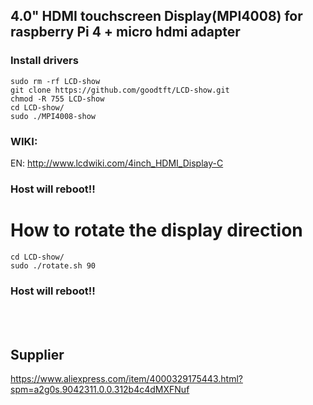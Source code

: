## 4.0" HDMI  touchscreen Display(MPI4008) for raspberry Pi 4 + micro hdmi adapter
### Install drivers

```sudo rm -rf LCD-show```<br>
```git clone https://github.com/goodtft/LCD-show.git```<br>
```chmod -R 755 LCD-show```<br>
```cd LCD-show/```<br>
```sudo ./MPI4008-show```<br>
  


### WIKI:
EN: http://www.lcdwiki.com/4inch_HDMI_Display-C
 
### Host will reboot!!

# How to rotate the display direction

```cd LCD-show/```<br>
```sudo ./rotate.sh 90```<br>


### Host will reboot!!
  
<br> 
<br>

## Supplier
https://www.aliexpress.com/item/4000329175443.html?spm=a2g0s.9042311.0.0.312b4c4dMXFNuf

